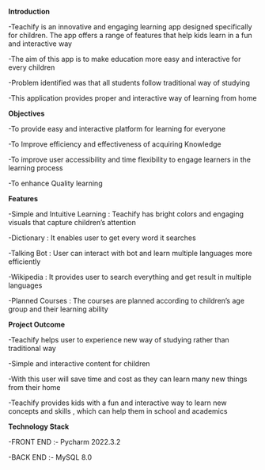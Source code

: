 **Introduction**

-Teachify is an innovative and engaging learning app designed specifically for children. The app offers a range of features that help kids learn in a fun and interactive way

-The aim of this app is to make education more easy and interactive for every children

-Problem identified was that all students follow traditional way of studying

-This application provides proper and interactive way of learning from home

**Objectives**

-To provide easy and interactive platform for learning for everyone 

-To Improve efficiency and effectiveness of acquiring Knowledge

-To improve user accessibility and time flexibility to engage learners in the learning process

-To enhance Quality learning

**Features**

-Simple and Intuitive Learning : Teachify has bright colors and engaging visuals that capture children’s attention

-Dictionary : It enables user to get every word it searches

-Talking Bot : User can interact with bot and learn multiple languages more efficiently

-Wikipedia : It provides user to search everything and get result in multiple languages

-Planned Courses : The courses are planned according to children’s age group and their learning ability

**Project Outcome** 

-Teachify helps user to experience new way of studying rather than traditional way

-Simple and interactive content for children

-With this user will save time and cost as they can learn many new things from their home

-Teachify provides kids with a fun and interactive way to learn new concepts and skills , which can help them in school and academics

**Technology Stack**

-FRONT END :- Pycharm 2022.3.2                 

-BACK END :-  MySQL 8.0
                              






